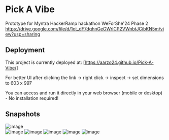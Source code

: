 # Pick A Vibe
Prototype for Myntra HackerRamp hackathon WeForShe'24 Phase 2
https://drive.google.com/file/d/1ot_dF7dqhnGeGWrlCP2VWnbtJCibKN5m/view?usp=sharing

## **Deployment**

This project is currently deployed at:
[https://aarzo24.github.io/Pick-A-Vibe/]

For better UI after clicking the link -> right click -> inspect -> set dimensions to 603 x 997

You can access and run it directly in your web browser (mobile or desktop) - No installation required!

## **Snapshots**
![image](https://github.com/user-attachments/assets/b16944f2-0f19-4f80-b5d2-37236ec37499)    
![image](https://github.com/user-attachments/assets/8e236d9a-3732-4adb-acc5-5d3f10e164ac)
![image](https://github.com/user-attachments/assets/ec5c10a2-9ec8-4b85-8812-581b0d8427c3)
![image](https://github.com/user-attachments/assets/57523849-9843-40f2-ba88-f1c5a2a3d396)
![image](https://github.com/user-attachments/assets/71448c7b-1ff5-45ea-afc3-0ce8ba2b65f1)
![image](https://github.com/user-attachments/assets/e4678277-63f5-4da9-8d38-1916ab3ece90)
















